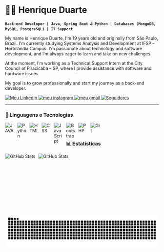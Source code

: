 # 👨‍💻 Henrique Duarte

**`Back-end Developer | Java, Spring Boot & Python | Databases (MongoDB, MySQL, PostgreSQL) | IT Support`**

My name is Henrique Duarte, I'm 19 years old and originally from São Paulo, Brazil. I'm currently studying Systems Analysis and Development at IFSP – Hortolândia Campus. I'm passionate about technology and software development, and I’m always eager to learn and take on new challenges.

At the moment, I’m working as a Technical Support Intern at the City Council of Piracicaba – SP, where I provide assistance with software and hardware issues.

My goal is to grow professionally and start my journey as a back-end developer.

<p align="left">
    <a href="https://www.linkedin.com/in/henrique-duarte00/">
        <img 
            alt="Meu LinkedIn" 
            title="Acesse meu LinkedIn" 
            src="https://img.shields.io/badge/linkedin-0A66C2?style=for-the-badge&logo=linkedin&logoColor=white"
        />
    </a>
    <a href="https://www.instagram.com/henrique_d05?igsh=MWljYWM3NTg1amk3Yg==">
        <img 
            alt="meu instagram" 
            title="Acesse meu Insta" 
            src="https://img.shields.io/badge/Instagram-E4405F?style=for-the-badge&logo=instagram&logoColor=white"
        />
    </a> 
    <a href="mailto:hcduarte200@gmail.com">
        <img 
            alt="meu gmail" 
            title="hcduarte200@gmail.com" 
            src="https://img.shields.io/badge/Gmail-D14836?style=for-the-badge&logo=gmail&logoColor=white"
        />
    </a>
    <a href="https://github.com/cDuarte05?tab=followers">
        <img 
            alt="Seguidores" 
            title="Me siga no GitHub" 
            src="https://custom-icon-badges.demolab.com/github/followers/cDuarte05?color=236ad3&labelColor=1155ba&style=for-the-badge&logo=github&label=Seguidores&logoColor=white"
        />
    </a>
</p>

---

### 🤖 Linguagens e Tecnologias
<img 
    align="left" 
    alt="JAVA"
    title="JAVA" 
    width="30px" 
    style="padding-right: 10px;" 
    src="https://cdn.jsdelivr.net/gh/devicons/devicon@latest/icons/java/java-original.svg" 
/>
<img 
    align="left" 
    alt="Python" 
    title="Python"
    width="30px" 
    style="padding-right: 10px;" 
    src="https://cdn.jsdelivr.net/gh/devicons/devicon@latest/icons/python/python-original.svg" 
/>
<img 
    align="left" 
    alt="HTML"
    title="HTML" 
    width="30px" 
    style="padding-right: 10px;" 
    src="https://cdn.jsdelivr.net/gh/devicons/devicon@latest/icons/html5/html5-original.svg" 
/>
<img 
    align="left" 
    alt="CSS" 
    title="CSS"
    width="30px" 
    style="padding-right: 10px;" 
    src="https://cdn.jsdelivr.net/gh/devicons/devicon@latest/icons/css3/css3-original.svg" 
/>
<img 
    align="left" 
    alt="JavaScript" 
    title="JavaScript"
    width="30px" 
    style="padding-right: 10px;" 
    src="https://cdn.jsdelivr.net/gh/devicons/devicon@latest/icons/javascript/javascript-original.svg" 
/>

<img 
    align="left" 
    alt="Bootstrap"
    title="Bootstrap" 
    width="30px" 
    style="padding-right: 10px;" 
    src="https://cdn.jsdelivr.net/gh/devicons/devicon@latest/icons/bootstrap/bootstrap-original.svg" 
/>
<img 
    align="left" 
    alt="PHP" 
    title="PHP"
    width="30px" 
    style="padding-right: 10px;" 
    src="https://cdn.jsdelivr.net/gh/devicons/devicon@latest/icons/php/php-original.svg" 
/>
<img 
    align="left" 
    alt="Git" 
    title="Git"
    width="30px" 
    style="padding-right: 10px;" 
    src="https://cdn.jsdelivr.net/gh/devicons/devicon@latest/icons/git/git-original.svg" 
/>

<br/>
<br/>

### 📊 Estatísticas

<p>
  <img 
    align="left" 
    alt="GitHub Stats" 
    height="200" 
    style="padding-right: 10px;" 
    src="https://github-readme-stats.vercel.app/api?username=cDuarte05&show_icons=true&theme=dark&include_all_commits=true" 
  />

<img 
      align="left" 
      alt="GitHub Stats" 
      height="200" 
      src="https://github-readme-stats.vercel.app/api/top-langs/?username=cDuarte05&theme=dark&include_all_commits=true&layout=compact&custom_title=Technologies&langs_count=9" 
  />

</p>
    </a>
<br/>
<br/>

<picture align="center">
  <source media="(prefers-color-scheme: dark)" srcset="https://raw.githubusercontent.com/cDuarte05/cDuarte05/output/github-contribution-grid-snake-dark.svg">
  <source media="(prefers-color-scheme: light)" srcset="https://raw.githubusercontent.com/cDuarte05/cDuarte05/output/github-contribution-grid-snake-dark.svg">
  <img align="center" alt="github contribution grid snake animation" src="https://raw.githubusercontent.com/cDuarte05/cDuarte05/output/github-contribution-grid-snake.svg">
</picture>
